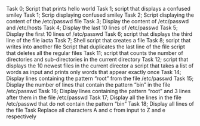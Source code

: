 Task 0; Script that prints hello world
Task 1; script that displays a confused smiley
Task 1; Scrip displaying confused smiley
Task 2; Script displaying the content of the /etc/passwd file
Task 3; Display the content of /etc/passwd and /etc/hosts
Task 4; Display the last 10 lines of /etc/passwd
Task 5; Display the first 10 lines of /etc/passwd
Task 6; script that displays the third line of the file iacta
Task 7; Shell script that creates a file
Task 8; script that writes into another file
Script that duplicates the last line of the file
script that deletes all the regular files
Task 11; script that counts the number of directories and sub-directories in the current directory
Task 12; script that displays the 10 newest files in the current director
a script that takes a list of words as input and prints only words that appear exactly once
Task 14; Display lines containing the pattern “root” from the file /etc/passwd
Task 15; Display the number of lines that contain the pattern “bin” in the file /etc/passwd
Task 16; Display lines containing the pattern “root” and 3 lines after them in the file /etc/passwd
Task 17; Display all the lines in the file /etc/passwd that do not contain the pattern “bin”
Task 18; Display all lines of the file
Task Replace all characters A and c from input to Z and e respectively
